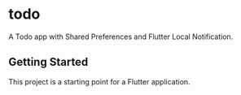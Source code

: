 # todo

A Todo app with Shared Preferences and Flutter Local Notification.

## Getting Started

This project is a starting point for a Flutter application.

